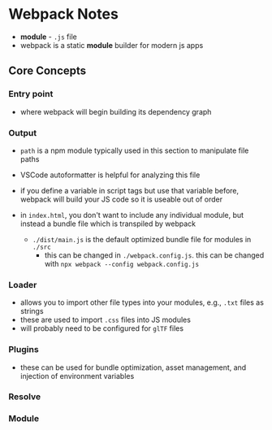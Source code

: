 # Webpack Notes

- **module** - `.js` file
- webpack is a static **module** builder for modern js apps

## Core Concepts

### Entry point

- where webpack will begin building its dependency graph

### Output

- `path` is a npm module typically used in this section to manipulate file paths
- VSCode autoformatter is helpful for analyzing this file

- if you define a variable in script tags but use that variable before, webpack will build your JS code so it is useable out of order
- in `index.html`, you don't want to include any individual module, but instead a bundle file which is transpiled by webpack
  - `./dist/main.js` is the default optimized bundle file for modules in `./src`
    - this can be changed in `./webpack.config.js`. this can be changed with `npx webpack --config webpack.config.js`

### Loader

- allows you to import other file types into your modules, e.g., `.txt` files as strings
- these are used to import `.css` files into JS modules
- will probably need to be configured for `glTF` files

### Plugins

- these can be used for bundle optimization, asset management, and injection of environment variables

### Resolve

### Module
